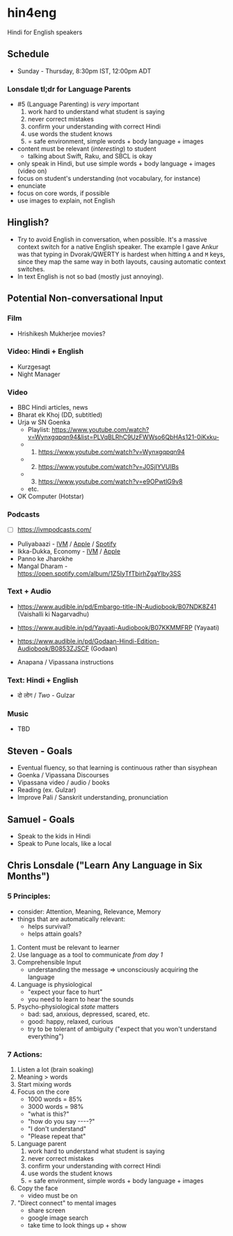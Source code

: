 # hin4eng

Hindi for English speakers

## Schedule

* Sunday - Thursday, 8:30pm IST, 12:00pm ADT

### Lonsdale tl;dr for Language Parents

* #5 (Language Parenting) is _very_ important
    1. work hard to understand what student is saying
    2. never correct mistakes
    3. confirm your understanding with correct Hindi
    4. use words the student knows
    5. = safe environment, simple words + body language + images
* content must be relevant (_interesting_) to student
    * talking about Swift, Raku, and SBCL is okay
* only speak in Hindi, but use simple words + body language + images (video on)
* focus on student's understanding (not vocabulary, for instance)
* enunciate
* focus on core words, if possible
* use images to explain, not English

## Hinglish?

* Try to avoid English in conversation, when possible. It's a massive context switch for a native English speaker. The example I gave Ankur was that typing in Dvorak/QWERTY is hardest when hitting `A` and `M` keys, since they map the same way in both layouts, causing automatic context switches.
* In text English is not so bad (mostly just annoying).

## Potential Non-conversational Input

### Film

* Hrishikesh Mukherjee movies?

### Video: Hindi + English

* Kurzgesagt
* Night Manager

### Video

* BBC Hindi articles, news
* Bharat ek Khoj (DD, subtitled)
* Urja w SN Goenka
    * Playlist: https://www.youtube.com/watch?v=Wynxgqpqn94&list=PLVqBLRhC9UzFWWso6QbHAs121-0iKxku- 
    * 01. https://www.youtube.com/watch?v=Wynxgqpqn94
    * 02. https://www.youtube.com/watch?v=J0SjIYVUIBs
    * 03. https://www.youtube.com/watch?v=e9OPwtlG9v8
    * etc.
* OK Computer (Hotstar)

### Podcasts

* [ ] https://ivmpodcasts.com/

* Puliyabaazi - [IVM](https://ivmpodcasts.com/ivm-show/puliyabaazi-hindi-podcast-61e571e6adf87e3b1d590b21) / [Apple](https://podcasts.apple.com/ca/podcast/puliyabaazi-hindi-podcast/id1380601120) / [Spotify](https://open.spotify.com/show/5JVXED73qNjIT8n2nNMTFF)
* Ikka-Dukka, Economy - [IVM](https://ivmpodcasts.com/ivm-show/ikka-dukka-economy-61e571e3adf87e3b1d5902ff) / [Apple](https://podcasts.apple.com/au/podcast/ikka-dukka-economy/id1596217950) 
* Panno ke Jharokhe
* Mangal Dharam - https://open.spotify.com/album/1Z5IyTfTbirhZgaYlby3SS

### Text + Audio

* https://www.audible.in/pd/Embargo-title-IN-Audiobook/B07NDK8Z41 (Vaishalli ki Nagarvadhu)
* https://www.audible.in/pd/Yayaati-Audiobook/B07KKMMFRP (Yayaati)
* https://www.audible.in/pd/Godaan-Hindi-Edition-Audiobook/B0853ZJSCF (Godaan)

* Anapana / Vipassana instructions

### Text: Hindi + English

* दो लोग / _Two_ - Gulzar

### Music

* TBD


## Steven - Goals

* Eventual fluency, so that learning is continuous rather than sisyphean
* Goenka / Vipassana Discourses
* Vipassana video / audio / books
* Reading (ex. Gulzar)
* Improve Pali / Sanskrit understanding, pronunciation

## Samuel - Goals

* Speak to the kids in Hindi
* Speak to Pune locals, like a local


## Chris Lonsdale ("Learn Any Language in Six Months")

### 5 Principles:

* consider: Attention, Meaning, Relevance, Memory
* things that are automatically relevant:
    * helps survival?
    * helps attain goals?

1. Content must be relevant to learner
2. Use language as a tool to communicate _from day 1_
3. Comprehensible Input 
    * understanding the message => unconsciously acquiring the language
4. Language is physiological
    * "expect your face to hurt"
    * you need to learn to hear the sounds
5. Psycho-physiological _state_ matters
    * bad: sad, anxious, depressed, scared, etc.
    * good: happy, relaxed, curious
    * try to be tolerant of ambiguity ("expect that you won't understand everything")

### 7 Actions:

1. Listen a lot (brain soaking)
2. Meaning > words
3. Start mixing words
4. Focus on the core
    * 1000 words = 85%
    * 3000 words = 98%
    * "what is this?"
    * "how do you say ----?"
    * "I don't understand"
    * "Please repeat that"
5. Language parent
    1. work hard to understand what student is saying
    2. never correct mistakes
    3. confirm your understanding with correct Hindi
    4. use words the student knows
    5. = safe environment, simple words + body language + images
6. Copy the face
    * video must be on
7. "Direct connect" to mental images
    * share screen
    * google image search
    * take time to look things up + show
